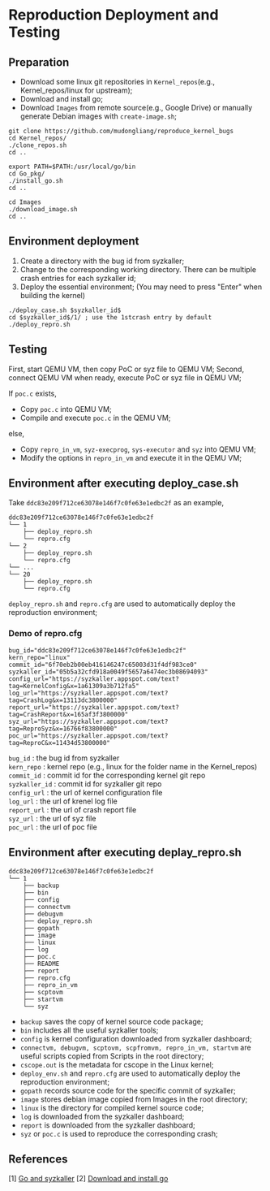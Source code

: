 # Reproduction Deployment and Testing

## Preparation

- Download some linux git repositories in `Kernel_repos`(e.g., Kernel_repos/linux for upstream);
- Download and install go;
- Download `Images` from remote source(e.g., Google Drive) or manually generate Debian images with `create-image.sh`;

```
git clone https://github.com/mudongliang/reproduce_kernel_bugs
cd Kernel_repos/
./clone_repos.sh
cd ..

export PATH=$PATH:/usr/local/go/bin
cd Go_pkg/
./install_go.sh
cd ..

cd Images
./download_image.sh
cd ..
```

## Environment deployment

1. Create a directory with the bug id from syzkaller;
2. Change to the corresponding working directory. There can be multiple crash entries for each syzkaller id;
3. Deploy the essential environment; (You may need to press "Enter" when building the kernel)

```
./deploy_case.sh $syzkaller_id$
cd $syzkaller_id$/1/ ; use the 1stcrash entry by default
./deploy_repro.sh
```

## Testing

First, start QEMU VM, then copy PoC or syz file to QEMU VM; Second, connect QEMU VM when ready, execute PoC or syz file in QEMU VM;

If `poc.c` exists,

- Copy `poc.c` into QEMU VM;
- Compile and execute `poc.c` in the QEMU VM;

else,

- Copy `repro_in_vm`, `syz-execprog`, `sys-executor` and `syz` into QEMU VM;
- Modify the options in `repro_in_vm` and execute it in the QEMU VM;

## Environment after executing deploy_case.sh

Take `ddc83e209f712ce63078e146f7c0fe63e1edbc2f` as an example,

```
ddc83e209f712ce63078e146f7c0fe63e1edbc2f
└── 1
    ├── deploy_repro.sh
    └── repro.cfg
└── 2
    ├── deploy_repro.sh
    └── repro.cfg
└── ...
└── 20
    ├── deploy_repro.sh
    └── repro.cfg
```

`deploy_repro.sh` and `repro.cfg` are used to automatically deploy the reproduction environment;

### Demo of repro.cfg

```
bug_id="ddc83e209f712ce63078e146f7c0fe63e1edbc2f"
kern_repo="linux"
commit_id="6f70eb2b00eb416146247c65003d31f4df983ce0"
syzkaller_id="05b5a32cfd918a0049f5657a6474ec3b08694093"
config_url="https://syzkaller.appspot.com/text?tag=KernelConfig&x=1a61309a3b712fa5"
log_url="https://syzkaller.appspot.com/text?tag=CrashLog&x=13113dc3800000"
report_url="https://syzkaller.appspot.com/text?tag=CrashReport&x=165af3f3800000"
syz_url="https://syzkaller.appspot.com/text?tag=ReproSyz&x=16766f83800000"
poc_url="https://syzkaller.appspot.com/text?tag=ReproC&x=11434d53800000"
```

`bug_id`       : the bug id from syzkaller    
`kern_repo`    : kernel repo (e.g., linux for the folder name in the Kernel_repos)     
`commit_id`    : commit id for the corresponding kernel git repo    
`syzkaller_id` : commit id for syzkaller git repo   
`config_url`   : the url of kernel configuration file    
`log_url`      : the url of krenel log file    
`report_url`   : the url of crash report file    
`syz_url`      : the url of syz file    
`poc_url`      : the url of poc file    

## Environment after executing deplay_repro.sh

```
ddc83e209f712ce63078e146f7c0fe63e1edbc2f
└── 1
    ├── backup
    ├── bin
    ├── config
    ├── connectvm
    ├── debugvm
    ├── deploy_repro.sh
    ├── gopath
    ├── image
    ├── linux
    ├── log
    ├── poc.c
    ├── README
    ├── report
    ├── repro.cfg
    ├── repro_in_vm
    ├── scptovm
    ├── startvm
    └── syz
```

- `backup` saves the copy of kernel source code package;    
- `bin` includes all the useful syzkaller tools;    
- `config` is kernel configuration downloaded from syzkaller dashboard;    
- `connectvm, debugvm, scptovm, scpfromvm, repro_in_vm, startvm` are useful scripts copied from Scripts in the root directory;    
- `cscope.out` is the metadata for cscope in the Linux kernel;
- `deploy_env.sh` and `repro.cfg` are used to automatically deploy the reproduction environment;    
- `gopath` records source code for the specific commit of syzkaller;    
- `image` stores debian image copied from Images in the root directory;    
- `linux` is the directory for compiled kernel source code;    
- `log` is downloaded from the syzkaller dashboard;    
- `report` is downloaded from the syzkaller dashboard;    
- `syz` or `poc.c` is used to reproduce the corresponding crash;    

## References

[1] [Go and syzkaller](https://github.com/google/syzkaller/blob/master/docs/linux/setup.md#go-and-syzkaller)
[2] [Download and install go](https://golang.org/doc/install)
